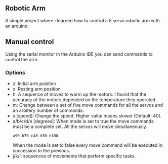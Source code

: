 ## Robotic Arm
A simple project where i learned how to control a 5 servo robotic arm with an arduino.

## Manual control
Using the serial monitor in the Arduino IDE you can send commands to control the arm.

### Options
* z: Initial arm position
* x: Resting arm position
* h: A sequence of moves to warm up the motors. I found that the accuracy of the motors depended on the temperature they operated.
* m: Change between a set of five move commands for all the servos and an arbitery number of commands.
* s [speed]: Change the speed. Higher value means slower (Default: 40).
* a/b/c/d/e [degrees]: When mode is set to true the move commands must be a complete set. All the servos will move simultaneously.
  ```
  a90 b70 c40 d30 e100
  ```
  When the mode is set to false every move command will be executed in succession to the previous. 
* j/k/l: sequences of movements that perform specific tasks.
